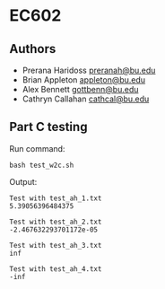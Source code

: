 # EC602

## Authors
- Prerana Haridoss preranah@bu.edu
- Brian Appleton appleton@bu.edu
- Alex Bennett gottbenn@bu.edu
- Cathryn Callahan cathcal@bu.edu

## Part C testing
Run command:
```
bash test_w2c.sh
```
Output:
```
Test with test_ah_1.txt
5.39056396484375

Test with test_ah_2.txt
-2.467632293701172e-05

Test with test_ah_3.txt
inf

Test with test_ah_4.txt
-inf
```
